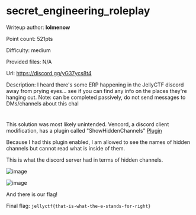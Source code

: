 # secret_engineering_roleplay
Writeup author: **lolmenow**

Point count: 521pts

Difficulty: medium

Provided files: N/A 

Url: https://discord.gg/yG37ycs8t4

Description: I heard there's some ERP happening in the JellyCTF discord away from prying eyes... see if you can find any info on the places they're hanging out. Note: can be completed passively, do not send messages to DMs/channels about this chal
# 

This solution was most likely unintended. Vencord, a discord client modification, has a plugin called "ShowHiddenChannels" [Plugin](https://vencord.dev/plugins/ShowHiddenChannels)

Because I had this plugin enabled, I am allowed to see the names of hidden channels but cannot read what is inside of them.

This is what the discord server had in terms of hidden channels.

![image](https://github.com/sa1181405/pbchocolate-private-writeups/assets/170969470/de4bd96b-75fb-4286-9813-a6e00071abd3)

![image](https://github.com/sa1181405/pbchocolate-private-writeups/assets/170969470/90c4a5d8-d84a-4c72-a0fa-c54c111585d6)


And there is our flag!

Final flag: `jellyctf{that-is-what-the-e-stands-for-right}`
